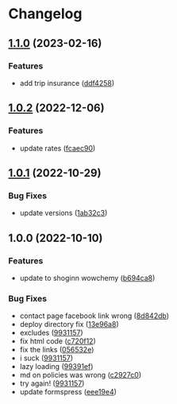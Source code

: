 # Changelog

## [1.1.0](https://github.com/montanatrouthunters/montanatrouthunters.com/compare/v1.0.2...v1.1.0) (2023-02-16)


### Features

* add trip insurance ([ddf4258](https://github.com/montanatrouthunters/montanatrouthunters.com/commit/ddf425891dcff17ce9bb60c7e57ec481647d25e4))

## [1.0.2](https://github.com/montanatrouthunters/montanatrouthunters.com/compare/v1.0.1...v1.0.2) (2022-12-06)


### Features

* update rates ([fcaec90](https://github.com/montanatrouthunters/montanatrouthunters.com/commit/fcaec90025ff2d5d42e815c2845e99267de3915b))

## [1.0.1](https://github.com/montanatrouthunters/montanatrouthunters.com/compare/v1.0.0...v1.0.1) (2022-10-29)


### Bug Fixes

* update versions ([1ab32c3](https://github.com/montanatrouthunters/montanatrouthunters.com/commit/1ab32c344c0eef97becc0d3688a98581d5f73db1))

## 1.0.0 (2022-10-10)


### Features

* update to shoginn wowchemy ([b694ca8](https://github.com/montanatrouthunters/montanatrouthunters.com/commit/b694ca8913d7cd9ed3d28c7de0bc759c78e1fc01))


### Bug Fixes

* contact page facebook link wrong ([8d842db](https://github.com/montanatrouthunters/montanatrouthunters.com/commit/8d842dbbf7bad9849292c99204ebe5e915a7a118))
* deploy directory fix ([13e96a8](https://github.com/montanatrouthunters/montanatrouthunters.com/commit/13e96a8f276c908f7924fbdbb536afe794765dd0))
* excludes ([9931157](https://github.com/montanatrouthunters/montanatrouthunters.com/commit/9931157aa62afd2a60c1161506912498a8688b2d))
* fix html code ([c720f12](https://github.com/montanatrouthunters/montanatrouthunters.com/commit/c720f12488886aab94143739873940b435e462f7))
* fix the links ([056532e](https://github.com/montanatrouthunters/montanatrouthunters.com/commit/056532edae3d43779fa0427a34ed174d2f222784))
* i suck ([9931157](https://github.com/montanatrouthunters/montanatrouthunters.com/commit/9931157aa62afd2a60c1161506912498a8688b2d))
* lazy loading ([99391ef](https://github.com/montanatrouthunters/montanatrouthunters.com/commit/99391ef577d372399eb849d0b1c111a801bc6ff4))
* md on policies was wrong ([c2927c0](https://github.com/montanatrouthunters/montanatrouthunters.com/commit/c2927c0839ab6a2c40a7635f37eac325b6c21333))
* try again! ([9931157](https://github.com/montanatrouthunters/montanatrouthunters.com/commit/9931157aa62afd2a60c1161506912498a8688b2d))
* update formspress ([eee19e4](https://github.com/montanatrouthunters/montanatrouthunters.com/commit/eee19e4a1d929aee852dba63e90c2a8649deef8f))
